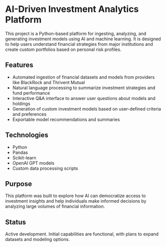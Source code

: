 # AI-Driven Investment Analytics Platform

This project is a Python-based platform for ingesting, analyzing, and generating investment models using AI and machine learning. It is designed to help users understand financial strategies from major institutions and create custom portfolios based on personal risk profiles.

## Features

- Automated ingestion of financial datasets and models from providers like BlackRock and Thrivent Mutual
- Natural language processing to summarize investment strategies and fund performance
- Interactive Q&A interface to answer user questions about models and holdings
- Generation of custom investment models based on user-defined criteria and preferences
- Exportable model recommendations and summaries

## Technologies

- Python
- Pandas
- Scikit-learn
- OpenAI GPT models
- Custom data processing scripts

## Purpose

This platform was built to explore how AI can democratize access to investment insights and help individuals make informed decisions by analyzing large volumes of financial information.

## Status

Active development. Initial capabilities are functional, with plans to expand datasets and modeling options.

